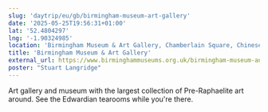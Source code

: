```yaml
---
slug: 'daytrip/eu/gb/birmingham-museum-art-gallery'
date: '2025-05-25T19:56:31+01:00'
lat: '52.4804297'
lng: '-1.90324985'
location: 'Birmingham Museum & Art Gallery, Chamberlain Square, Chinese Quarter, Ladywood, Park Central, Birmingham, West Midlands, England, B3 3DH, United Kingdom'
title: 'Birmingham Museum & Art Gallery'
external_url: https://www.birminghammuseums.org.uk/birmingham-museum-and-art-gallery
poster: "Stuart Langridge"
---
```

Art gallery and museum with the largest collection of Pre-Raphaelite art around. See the Edwardian tearooms while you're there.